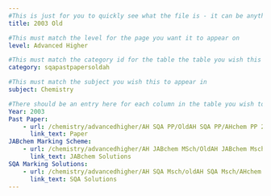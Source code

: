 ```yaml
---
#This is just for you to quickly see what the file is - it can be anything you want
title: 2003 Old

#This must match the level for the page you want it to appear on
level: Advanced Higher

#This must match the category id for the table the table you wish this to appear in
category: sqapastpapersoldah

#This must match the subject you wish this to appear in
subject: Chemistry

#There should be an entry here for each column in the table you wish to populate:
Year: 2003
Past Paper:
    - url: /chemistry/advancedhigher/AH SQA PP/OldAH SQA PP/AHchem PP 2003.pdf
      link_text: Paper
JABchem Marking Scheme:
    - url: /chemistry/advancedhigher/AH JABchem MSch/OldAH JABchem Msch/AH JABchem Msch 2003.pdf
      link_text: JABchem Solutions
SQA Marking Solutions:
    - url: /chemistry/advancedhigher/AH SQA Msch/oldAH SQA Msch/AHchem SQA Msch 2003.pdf
      link_text: SQA Solutions
---
```

